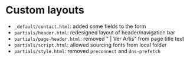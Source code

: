 # Custom layouts

- `_default/contact.html`: added some fields to the form
- `partials/header.html`: redesigned layout of header/navigation bar
- `partials/page-header.html`: removed " | Ver Artis" from page title text
- `partials/script.html`: allowed sourcing fonts from local folder
- `partials/style.html`: removed `preconnect` and `dns-prefetch`
